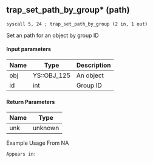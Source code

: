 ## trap_set_path_by_group* (path)

`syscall 5, 24 ; trap_set_path_by_group (2 in, 1 out)`

Set an path for an object by group ID

#### Input parameters
| Name | Type | Description
|------|------|------------
| obj   | YS::OBJ_125   | An object
| id   | int   | Group ID


#### Return Parameters
| Name | Type
|------|-----
| unk   | unknown   
Example Usage From NA






	Appears in:



